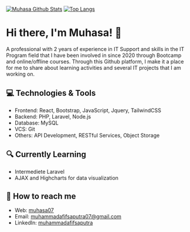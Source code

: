 [![Muhasa Github Stats](https://github-readme-stats.vercel.app/api?username=muhasa07&count_private=true&theme=default&show_icons=true)](https://github.com/muhasa07)
[![Top Langs](https://github-readme-stats.vercel.app/api/top-langs/?username=muhasa07&layout=compact)](https://github.com/muhasa07)
<br>

# Hi there, I'm Muhasa! 👋

A professional with 2 years of experience in IT Support and skills in the IT Program field that I have been involved in since 2020 through Bootcamp and online/offline courses. Through this Github platform, I make it a place for me to share about learning activities and several IT projects that I am working on.

## 💻 Technologies & Tools
- Frontend: React, Bootstrap, JavaScript, Jquery, TailwindCSS
- Backend: PHP, Laravel, Node.js
- Database: MySQL
- VCS: Git
- Others: API Development, RESTful Services, Object Storage

## 🔍 Currently Learning
- Intermediete Laravel
- AJAX and Highcharts for data visualization

## 🚀 How to reach me
- Web: [muhasa07](https://muhasa07.github.io/muhasa/)
- Email: [muhammadafifsaputra07@gmail.com](muhammadafifsaputra07@gmail.com)
- LinkedIn: [muhammadafifsaputra](https://www.linkedin.com/in/muhammad-afif-saputra-41695b1b0/)
